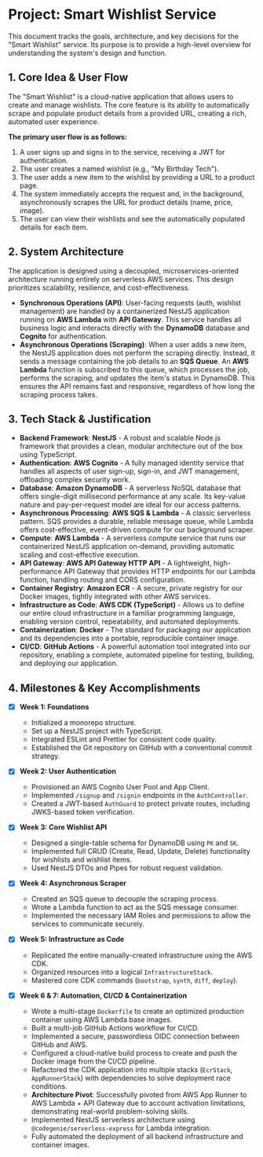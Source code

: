 # Project: Smart Wishlist Service

This document tracks the goals, architecture, and key decisions for the "Smart Wishlist" service. Its purpose is to provide a high-level overview for understanding the system's design and function.

## 1. Core Idea & User Flow

The "Smart Wishlist" is a cloud-native application that allows users to create and manage wishlists. The core feature is its ability to automatically scrape and populate product details from a provided URL, creating a rich, automated user experience.

**The primary user flow is as follows:**
1.  A user signs up and signs in to the service, receiving a JWT for authentication.
2.  The user creates a named wishlist (e.g., "My Birthday Tech").
3.  The user adds a new item to the wishlist by providing a URL to a product page.
4.  The system immediately accepts the request and, in the background, asynchronously scrapes the URL for product details (name, price, image).
5.  The user can view their wishlists and see the automatically populated details for each item.

## 2. System Architecture

The application is designed using a decoupled, microservices-oriented architecture running entirely on serverless AWS services. This design prioritizes scalability, resilience, and cost-effectiveness.

- **Synchronous Operations (API)**: User-facing requests (auth, wishlist management) are handled by a containerized NestJS application running on **AWS Lambda** with **API Gateway**. This service handles all business logic and interacts directly with the **DynamoDB** database and **Cognito** for authentication.
- **Asynchronous Operations (Scraping)**: When a user adds a new item, the NestJS application does not perform the scraping directly. Instead, it sends a message containing the job details to an **SQS Queue**. An **AWS Lambda** function is subscribed to this queue, which processes the job, performs the scraping, and updates the item's status in DynamoDB. This ensures the API remains fast and responsive, regardless of how long the scraping process takes.

## 3. Tech Stack & Justification

- **Backend Framework**: **NestJS** - A robust and scalable Node.js framework that provides a clean, modular architecture out of the box using TypeScript.
- **Authentication**: **AWS Cognito** - A fully managed identity service that handles all aspects of user sign-up, sign-in, and JWT management, offloading complex security work.
- **Database**: **Amazon DynamoDB** - A serverless NoSQL database that offers single-digit millisecond performance at any scale. Its key-value nature and pay-per-request model are ideal for our access patterns.
- **Asynchronous Processing**: **AWS SQS & Lambda** - A classic serverless pattern. SQS provides a durable, reliable message queue, while Lambda offers cost-effective, event-driven compute for our background scraper.
- **Compute**: **AWS Lambda** - A serverless compute service that runs our containerized NestJS application on-demand, providing automatic scaling and cost-effective execution.
- **API Gateway**: **AWS API Gateway HTTP API** - A lightweight, high-performance API Gateway that provides HTTP endpoints for our Lambda function, handling routing and CORS configuration.
- **Container Registry**: **Amazon ECR** - A secure, private registry for our Docker images, tightly integrated with other AWS services.
- **Infrastructure as Code**: **AWS CDK (TypeScript)** - Allows us to define our entire cloud infrastructure in a familiar programming language, enabling version control, repeatability, and automated deployments.
- **Containerization**: **Docker** - The standard for packaging our application and its dependencies into a portable, reproducible container image.
- **CI/CD**: **GitHub Actions** - A powerful automation tool integrated into our repository, enabling a complete, automated pipeline for testing, building, and deploying our application.

## 4. Milestones & Key Accomplishments

- [x] **Week 1: Foundations**
  - Initialized a monorepo structure.
  - Set up a NestJS project with TypeScript.
  - Integrated ESLint and Prettier for consistent code quality.
  - Established the Git repository on GitHub with a conventional commit strategy.

- [x] **Week 2: User Authentication**
  - Provisioned an AWS Cognito User Pool and App Client.
  - Implemented `/signup` and `/signin` endpoints in the `AuthController`.
  - Created a JWT-based `AuthGuard` to protect private routes, including JWKS-based token verification.

- [x] **Week 3: Core Wishlist API**
  - Designed a single-table schema for DynamoDB using `PK` and `SK`.
  - Implemented full CRUD (Create, Read, Update, Delete) functionality for wishlists and wishlist items.
  - Used NestJS DTOs and Pipes for robust request validation.

- [x] **Week 4: Asynchronous Scraper**
  - Created an SQS queue to decouple the scraping process.
  - Wrote a Lambda function to act as the SQS message consumer.
  - Implemented the necessary IAM Roles and permissions to allow the services to communicate securely.

- [x] **Week 5: Infrastructure as Code**
  - Replicated the entire manually-created infrastructure using the AWS CDK.
  - Organized resources into a logical `InfrastructureStack`.
  - Mastered core CDK commands (`bootstrap`, `synth`, `diff`, `deploy`).

- [x] **Week 6 & 7: Automation, CI/CD & Containerization**
  - Wrote a multi-stage `Dockerfile` to create an optimized production container using AWS Lambda base images.
  - Built a multi-job GitHub Actions workflow for CI/CD.
  - Implemented a secure, passwordless OIDC connection between GitHub and AWS.
  - Configured a cloud-native build process to create and push the Docker image from the CI/CD pipeline.
  - Refactored the CDK application into multiple stacks (`EcrStack`, `AppRunnerStack`) with dependencies to solve deployment race conditions.
  - **Architecture Pivot**: Successfully pivoted from AWS App Runner to AWS Lambda + API Gateway due to account activation limitations, demonstrating real-world problem-solving skills.
  - Implemented NestJS serverless architecture using `@codegenie/serverless-express` for Lambda integration.
  - Fully automated the deployment of all backend infrastructure and container images.
